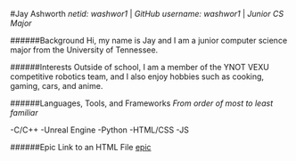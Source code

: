 #Jay Ashworth
*netid: washwor1* | *GitHub username: washwor1* | *Junior CS Major*


######Background
Hi, my name is Jay and I am a junior computer science major from the University of Tennessee. 


######Interests
Outside of school, I am a member of the YNOT VEXU competitive robotics team, and I also enjoy hobbies such as cooking, gaming, cars, and anime.

######Languages, Tools, and Frameworks
*From order of most to least familiar*

-C/C++
-Unreal Engine
-Python
-HTML/CSS
-JS

######Epic Link to an HTML File
[epic](https://washwor1.github.io/students/)

